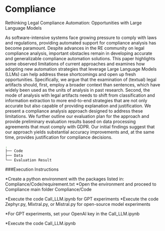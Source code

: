 # Compliance
Rethinking Legal Compliance Automation:
Opportunities with Large Language Models

As software-intensive systems face growing pressure to comply with laws and regulations, providing automated support for compliance analysis has become paramount. Despite advances in the RE community on legal compliance analysis, important obstacles remain in developing accurate and generalizable compliance automation solutions. This paper highlights some observed limitations of current approaches and examines how adopting new automation strategies that leverage Large Language Models (LLMs) can help address these shortcomings and open up fresh opportunities. Specifically, we argue that the examination of (textual) legal artifacts should, first, employ a broader context than sentences, which have widely been used as the units of analysis in past research. Second, the mode of analysis with legal artifacts needs to shift from classification and information extraction to more end-to-end strategies that are not only accurate but also capable of providing explanation and justification. We present a compliance analysis approach designed to address these limitations. We further outline our evaluation plan for the approach and provide preliminary evaluation results based on data processing agreements that must comply with GDPR. Our initial findings suggest that our approach yields substantial accuracy improvements and, at the same time, provides justification for compliance decisions.

 ```bash
.
├── Code
├── Data
└── Evaluation Result

```
###Execution Instructions

*Create a python environment with the packages listed in: Compliance/Code/requirement.txt 
*Open the environment and proceed to Compliance main folder Compliance/Code

*Execute the code Call_LLM.ipynb for GPT experiments
*Execute the code Zephyr.py, Mixtral.py, or Mistral.py for open-source model experiments

*For GPT experiments, set your OpenAI key in the Call_LLM.ipynb

*Execute the code Call_LLM.ipynb 

